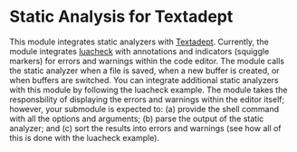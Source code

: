 # Static Analysis for Textadept
This module integrates static analyzers with [Textadept](https://github.com/orbitalquark/textadept). Currently, the module integrates [luacheck](https://github.com/mpeterv/luacheck) with annotations and indicators (squiggle markers) for errors and warnings within the code editor. The module calls the static analyzer when a file is saved, when a new buffer is created, or when buffers are switched. You can integrate additional static analyzers with this module by following the luacheck example. The module takes the responsbility of displaying the errors and warnings within the editor itself; however, your submodule is expected to: (a) provide the shell command with all the options and arguments; (b) parse the output of the static analyzer; and (c) sort the results into errors and warnings (see how all of this is done with the luacheck example).
